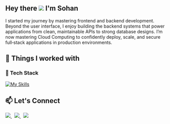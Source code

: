 ## Hey there ![](https://user-images.githubusercontent.com/18350557/176309783-0785949b-9127-417c-8b55-ab5a4333674e.gif) I'm Sohan
I started my journey by mastering frontend and backend development. Beyond the user interface, I enjoy building the backend systems that power applications from clean, maintainable APIs to strong database designs. I’m now mastering Cloud Computing to confidently deploy, scale, and secure full‑stack applications in production environments.

## 🧰 Things I worked with

### 🚀 Tech Stack
[![My Skills](https://skillicons.dev/icons?i=html,css,javascript,typescript,react,nextjs,tailwindcss,bootstrap,sqlite,nodejs,git,github,figma,ps)](https://skillicons.dev)

## 📫 Let's Connect
<p>
<a href="www.linkedin.com/in/sohansadhukhan">
<img src="https://skillicons.dev/icons?i=linkedin"/>
<a>
&nbsp
<a href="www.linkedin.com/in/sohansadhukhan">
<img src="https://skillicons.dev/icons?i=twitter"/>
<a>
&nbsp
<a href="www.linkedin.com/in/sohansadhukhan">
<img src="https://skillicons.dev/icons?i=instagram"/>
<a>
</p>
